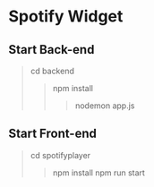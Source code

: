 # Spotify Widget

## Start Back-end
> cd backend
>> npm install
>>> nodemon app.js

## Start Front-end
> cd spotifyplayer
>> npm install
>> npm run start